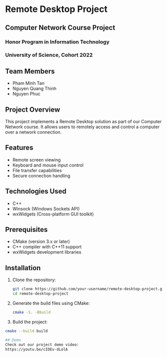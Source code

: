 # Remote Desktop Project

## Computer Network Course Project
### Honor Program in Information Technology
### University of Science, Cohort 2022

## Team Members
- Pham Minh Tan
- Nguyen Quang Thinh
- Nguyen Phuc

## Project Overview
This project implements a Remote Desktop solution as part of our Computer Network course. It allows users to remotely access and control a computer over a network connection.

## Features
- Remote screen viewing
- Keyboard and mouse input control
- File transfer capabilities
- Secure connection handling
  
## Technologies Used
- C++
- Winsock (Windows Sockets API)
- wxWidgets (Cross-platform GUI toolkit)

## Prerequisites
- CMake (version 3.x or later)
- C++ compiler with C++11 support
- wxWidgets development libraries

## Installation

1. Clone the repository:
   ```bash
   git clone https://github.com/your-username/remote-desktop-project.git
   cd remote-desktop-project
2. Generate the build files using CMake:
   ```bash
   cmake -S. -Bbuild
3. Build the project:
```bash
cmake --build build

## Demo
Check out our project demo video:
https://youtu.be/cIOEv-dLolA
